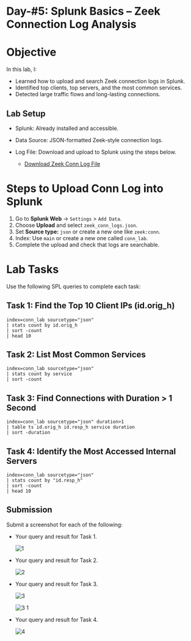 # Day-#5: Splunk Basics – Zeek Connection Log Analysis

# Objective
In this lab, I:

- Learned how to upload and search Zeek connection logs in Splunk.
- Identified top clients, top servers, and the most common services.
- Detected large traffic flows and long-lasting connections.

## Lab Setup
- Splunk: Already installed and accessible.
- Data Source: JSON-formatted Zeek-style connection logs.
- Log File: Download and upload to Splunk using the steps below.

  - [Download Zeek Conn Log File](https://github.com/KarthikSArkasali/30-Days-SOC-Challenge/blob/main/Files/Challenge-4/zeek_conn_logs.json)

# Steps to Upload Conn Log into Splunk

1. Go to **Splunk Web** → `Settings` > `Add Data`.
2. Choose **Upload** and select `zeek_conn_logs.json`.
3. Set **Source type:** `json` or create a new one like `zeek:conn`.
4. Index: Use `main` or create a new one called `conn_lab`.
5. Complete the upload and check that logs are searchable.

# Lab Tasks
Use the following SPL queries to complete each task:

## Task 1: Find the Top 10 Client IPs (id.orig_h)

    index=conn_lab sourcetype="json"
    | stats count by id.orig_h
    | sort -count
    | head 10

## Task 2: List Most Common Services

    index=conn_lab sourcetype="json"
    | stats count by service
    | sort -count

## Task 3: Find Connections with Duration > 1 Second

    index=conn_lab sourcetype="json" duration>1
    | table ts id.orig_h id.resp_h service duration
    | sort -duration

## Task 4: Identify the Most Accessed Internal Servers

    index=conn_lab sourcetype="json"
    | stats count by "id.resp_h"
    | sort -count
    | head 10

## Submission
Submit a screenshot for each of the following:

- Your query and result for Task 1.

  ![1](https://github.com/user-attachments/assets/e9bc4c02-9999-4842-91e4-e27cc78bb141)

- Your query and result for Task 2.

  ![2](https://github.com/user-attachments/assets/95552aaf-cb61-4f4f-a5a5-07956200d793)

- Your query and result for Task 3.

  ![3](https://github.com/user-attachments/assets/1e014246-cc7b-4a4a-859c-620cea9770f0)

  ![3 1](https://github.com/user-attachments/assets/c1a63dde-a15f-483f-9efe-21afe3b8fcc6)

- Your query and result for Task 4.

  ![4](https://github.com/user-attachments/assets/da637f9d-5861-4d4b-8a02-e9bb1e099ffa)

 
